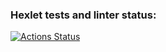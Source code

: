 ### Hexlet tests and linter status:
[![Actions Status](https://github.com/VictoriaEnikeeva/data-analytics-project-100/actions/workflows/hexlet-check.yml/badge.svg)](https://github.com/VictoriaEnikeeva/data-analytics-project-100/actions)